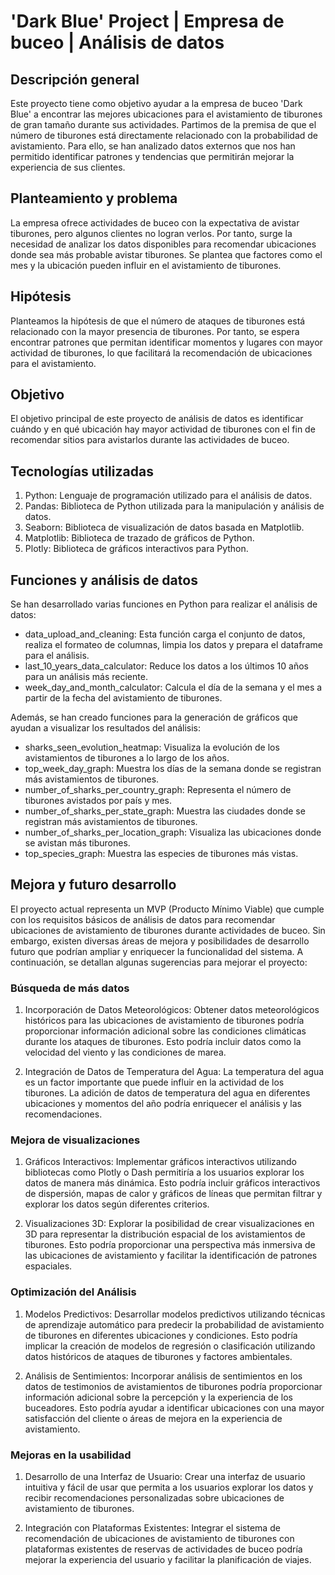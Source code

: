 
# 'Dark Blue' Project | Empresa de buceo | Análisis de datos

  <summary>
   <h2>Descripción general</h2>
  </summary>

  Este proyecto tiene como objetivo ayudar a la empresa de buceo 'Dark Blue' a encontrar las mejores ubicaciones para el avistamiento de tiburones de gran tamaño durante sus actividades. Partimos de la premisa de que el número de tiburones está directamente relacionado con la probabilidad de avistamiento. Para ello, se han analizado datos externos que nos han permitido identificar patrones y tendencias que permitirán mejorar la experiencia de sus clientes.


## Planteamiento y problema

La empresa ofrece actividades de buceo con la expectativa de avistar tiburones, pero algunos clientes no logran verlos. Por tanto, surge la necesidad de analizar los datos disponibles para recomendar ubicaciones donde sea más probable avistar tiburones. Se plantea que factores como el mes y la ubicación pueden influir en el avistamiento de tiburones.


## Hipótesis

Planteamos la hipótesis de que el número de ataques de tiburones está relacionado con la mayor presencia de tiburones. Por tanto, se espera encontrar patrones que permitan identificar momentos y lugares con mayor actividad de tiburones, lo que facilitará la recomendación de ubicaciones para el avistamiento.


## Objetivo

El objetivo principal de este proyecto de análisis de datos es identificar cuándo y en qué ubicación hay mayor actividad de tiburones con el fin de recomendar sitios para avistarlos durante las actividades de buceo.


## Tecnologías utilizadas

1. Python: Lenguaje de programación utilizado para el análisis de datos.
2. Pandas: Biblioteca de Python utilizada para la manipulación y análisis de datos.
3. Seaborn: Biblioteca de visualización de datos basada en Matplotlib.
4. Matplotlib: Biblioteca de trazado de gráficos de Python.
5. Plotly: Biblioteca de gráficos interactivos para Python.


## Funciones y análisis de datos

Se han desarrollado varias funciones en Python para realizar el análisis de datos:

- data_upload_and_cleaning: Esta función carga el conjunto de datos, realiza el formateo de columnas, limpia los datos y prepara el dataframe para el análisis.
- last_10_years_data_calculator: Reduce los datos a los últimos 10 años para un análisis más reciente.
- week_day_and_month_calculator: Calcula el día de la semana y el mes a partir de la fecha del avistamiento de tiburones.

Además, se han creado funciones para la generación de gráficos que ayudan a visualizar los resultados del análisis:

- sharks_seen_evolution_heatmap: Visualiza la evolución de los avistamientos de tiburones a lo largo de los años.
- top_week_day_graph: Muestra los días de la semana donde se registran más avistamientos de tiburones.
- number_of_sharks_per_country_graph: Representa el número de tiburones avistados por país y mes.
- number_of_sharks_per_state_graph: Muestra las ciudades donde se registran más avistamientos de tiburones.
- number_of_sharks_per_location_graph: Visualiza las ubicaciones donde se avistan más tiburones.
- top_species_graph: Muestra las especies de tiburones más vistas.


## Mejora y futuro desarrollo

El proyecto actual representa un MVP (Producto Mínimo Viable) que cumple con los requisitos básicos de análisis de datos para recomendar ubicaciones de avistamiento de tiburones durante actividades de buceo. Sin embargo, existen diversas áreas de mejora y posibilidades de desarrollo futuro que podrían ampliar y enriquecer la funcionalidad del sistema. A continuación, se detallan algunas sugerencias para mejorar el proyecto:

### **Búsqueda de más datos**

1. Incorporación de Datos Meteorológicos: Obtener datos meteorológicos históricos para las ubicaciones de avistamiento de tiburones podría proporcionar información adicional sobre las condiciones climáticas durante los ataques de tiburones. Esto podría incluir datos como la velocidad del viento y las condiciones de marea.

2. Integración de Datos de Temperatura del Agua: La temperatura del agua es un factor importante que puede influir en la actividad de los tiburones. La adición de datos de temperatura del agua en diferentes ubicaciones y momentos del año podría enriquecer el análisis y las recomendaciones.

### **Mejora de visualizaciones**

1. Gráficos Interactivos: Implementar gráficos interactivos utilizando bibliotecas como Plotly o Dash permitiría a los usuarios explorar los datos de manera más dinámica. Esto podría incluir gráficos interactivos de dispersión, mapas de calor y gráficos de líneas que permitan filtrar y explorar los datos según diferentes criterios.

2. Visualizaciones 3D: Explorar la posibilidad de crear visualizaciones en 3D para representar la distribución espacial de los avistamientos de tiburones. Esto podría proporcionar una perspectiva más inmersiva de las ubicaciones de avistamiento y facilitar la identificación de patrones espaciales.

### **Optimización del Análisis**

1. Modelos Predictivos: Desarrollar modelos predictivos utilizando técnicas de aprendizaje automático para predecir la probabilidad de avistamiento de tiburones en diferentes ubicaciones y condiciones. Esto podría implicar la creación de modelos de regresión o clasificación utilizando datos históricos de ataques de tiburones y factores ambientales.

2. Análisis de Sentimientos: Incorporar análisis de sentimientos en los datos de testimonios de avistamientos de tiburones podría proporcionar información adicional sobre la percepción y la experiencia de los buceadores. Esto podría ayudar a identificar ubicaciones con una mayor satisfacción del cliente o áreas de mejora en la experiencia de avistamiento.

### **Mejoras en la usabilidad**

1. Desarrollo de una Interfaz de Usuario: Crear una interfaz de usuario intuitiva y fácil de usar que permita a los usuarios explorar los datos y recibir recomendaciones personalizadas sobre ubicaciones de avistamiento de tiburones.

2. Integración con Plataformas Existentes: Integrar el sistema de recomendación de ubicaciones de avistamiento de tiburones con plataformas existentes de reservas de actividades de buceo podría mejorar la experiencia del usuario y facilitar la planificación de viajes.

<br>

<br>

